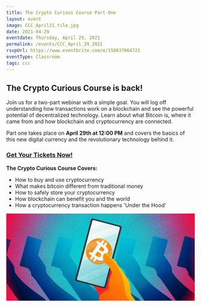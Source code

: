 ```yaml
---
title: The Crypto Curious Course Part One
layout: event
image: CCC_April21_tile.jpg
date: 2021-04-29
eventdate: Thursday, April 29, 2021
permalink: /events/CCC_April_29_2021
rsvpUrl: https://www.eventbrite.com/e/150837064721
eventType: Classroom
tags: ccc
---
```

<h2>The Crypto Curious Course is back!</h2>

Join us for a two-part webinar with a simple goal. You will log off understanding how transactions work on a blockchain and see the powerful potential of decentralized technology. Learn about what Bitcoin is, where it came from and how blockchain and cryptocurrency are connected.

Part one takes place on <b>April 29th at 12:00 PM</b> and covers the basics of this new digital currency and the revolutionary technology behind it.

<h3><a href="https://www.eventbrite.com/e/150837064721" target="_blank" rel="noopener">Get Your Tickets Now!</a></h3>

<b>The Crypto Curious Course Covers:</b>
<ul>
 	<li>How to buy and use cryptocurrency</li>
 	<li>What makes bitcoin different from traditional money</li>
 	<li>How to safely store your cryptocurrency</li>
 	<li>How blockchain can benefit you and the world</li>
 	<li>How a cryptocurrency transaction happens 'Under the Hood'</li>
</ul>

<img src="/assets/img/bitcoinphonehandbanner.jpg">
